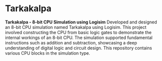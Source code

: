 # Tarkakalpa
**Tarkakalpa - 8-bit CPU Simulation using Logisim**
Developed and designed an 8-bit CPU simulation named Tarkakalpa using Logisim. This project involved constructing the CPU from basic logic gates to demonstrate the internal workings of an 8-bit CPU. The simulation supported fundamental instructions such as addition and subtraction, showcasing a deep understanding of digital logic and circuit design.
This repository contains various CPU blocks in the simulation type.
